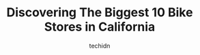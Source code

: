 ---
layout: ampstory
image: https://i0.wp.com/paketmu.com/wp-content/uploads/2023/06/trek-bicycle-castro-valley-0-in-california-1686363677.jpeg?resize=640,853
author: techidn
featured: false
description: Explore the diverse Bike Store scene in California, home to an incredible selection of 10 establishments catering to every taste. Whether youre in search of iconic favorites or undiscovered
title: Discovering The Biggest 10 Bike Stores in California
cover:
   title: Discovering The Biggest 10 Bike Stores in California
   subtitle: RICKPATE
   background: https://paketmu.com/wp-content/uploads/2023/06/trek-bicycle-castro-valley-0-in-california-1686363677.jpeg

pages: 
 - layout: thirds
   top: <h1>#1 Canyon Bicycles USA</h1>
   bottom: "<p>Ordering a bike was an easy and quick process. I was able to check out a buddys rig before I ordered mine to be sure of sizing. I was at the top end of a large and cho</p>"
   background: https://paketmu.com/wp-content/uploads/2023/06/trek-bicycle-castro-valley-1-in-california-1686363678.jpeg
   backgroundblur: true
 - layout: thirds
   top: <h1>#2 Cyclery USA</h1>
   bottom: "<p>Had to stop by for quick fixing my sons first road bike for kids triathlon training in San Diego and they let us know walk in for quick small fix on braking parts and </p>"
   background: https://paketmu.com/wp-content/uploads/2023/06/trek-bicycle-castro-valley-2-in-california-1686363679.jpeg
   cta:
      link: https://paketmu.com/discovering-the-biggest-10-bike-stores-in-california/
      text: Discovering The Biggest 10 Bike Stores in California
 - layout: thirds
   top: <h1>#3 Cyclery USA</h1>
   bottom: "<p>My experience at the Redlands location was a top tier experience! I was actually referred from a coworker to go here for my first bike purchase. I expected to just stop b</p>"
   background: https://paketmu.com/wp-content/uploads/2023/06/trek-bicycle-castro-valley-3-in-california-1686363680.jpeg
   cta:
      link: https://paketmu.com/discovering-the-biggest-10-bike-stores-in-california/
      text: Discovering The Biggest 10 Bike Stores in California
 - layout: thirds
   top: <h1>#4 Chain Reaction Bicycles</h1>
   bottom: "<p>1680 El Camino Real, Redwood City, CA 94063, United States</p>"
   background: https://images.unsplash.com/photo-1546497974-b213c9efb599?ixlib=rb-4.0.3&ixid=MnwxMjA3fDB8MHxwaG90by1wYWdlfHx8fGVufDB8fHx8&auto=format&fit=crop&w=640&h=853&q=80
   cta:
      link: https://paketmu.com/discovering-the-biggest-10-bike-stores-in-california/
      text: Discovering The Biggest 10 Bike Stores in California
 - layout: thirds
   top: <h1>#5 Just Ride L.A.</h1>
   bottom: "<p>1626 S Hill St, Los Angeles, CA 90015, United States</p>"
   background: https://images.unsplash.com/photo-1488554378835-f7acf46e6c98?ixlib=rb-4.0.3&ixid=MnwxMjA3fDB8MHxwaG90by1wYWdlfHx8fGVufDB8fHx8&auto=format&fit=crop&w=640&h=853&q=80
   cta:
      link: https://paketmu.com/discovering-the-biggest-10-bike-stores-in-california/
      text: Discovering The Biggest 10 Bike Stores in California
 - layout: thirds
   top: <h1>#6 California Bike and Snowboard</h1>
   bottom: "<p>1483 Danville Blvd, Alamo, CA 94507, United States</p>"
   background: https://images.unsplash.com/photo-1536745287225-21d689278fd1?ixlib=rb-4.0.3&ixid=MnwxMjA3fDB8MHxwaG90by1wYWdlfHx8fGVufDB8fHx8&auto=format&fit=crop&w=640&h=853&q=80
   cta:
      link: https://paketmu.com/discovering-the-biggest-10-bike-stores-in-california/
      text: Discovering The Biggest 10 Bike Stores in California
 - layout: thirds
   top: <h1>#7 Upshift Cycles</h1>
   bottom: "<p>1280 The Alameda, San Jose, CA 95126, United States</p>"
   background: https://images.unsplash.com/photo-1567360425618-1594206637d2?ixlib=rb-4.0.3&ixid=MnwxMjA3fDB8MHxwaG90by1wYWdlfHx8fGVufDB8fHx8&auto=format&fit=crop&w=640&h=853&q=80
   cta:
      link: https://paketmu.com/discovering-the-biggest-10-bike-stores-in-california/
      text: Discovering The Biggest 10 Bike Stores in California
 - layout: thirds
   middle: Continue reading...
   background: https://images.unsplash.com/photo-1564951434112-64d74cc2a2d7?ixlib=rb-4.0.3&ixid=MnwxMjA3fDB8MHxwaG90by1wYWdlfHx8fGVufDB8fHx8&auto=format&fit=crop&w=640&h=853&q=80
   cta:
      link: https://paketmu.com/discovering-the-biggest-10-bike-stores-in-california/
      text: Discovering The Biggest 10 Bike Stores in California
      
---